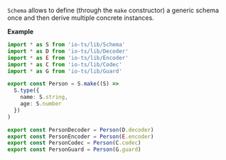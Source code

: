 `Schema` allows to define (through the `make` constructor) a generic schema once and then derive multiple concrete instances.

**Example**

```ts
import * as S from 'io-ts/lib/Schema'
import * as D from 'io-ts/lib/Decoder'
import * as E from 'io-ts/lib/Encoder'
import * as C from 'io-ts/lib/Codec'
import * as G from 'io-ts/lib/Guard'

export const Person = S.make((S) =>
  S.type({
    name: S.string,
    age: S.number
  })
)

export const PersonDecoder = Person(D.decoder)
export const PersonEncoder = Person(E.encoder)
export const PersonCodec = Person(C.codec)
export const PersonGuard = Person(G.guard)
```
